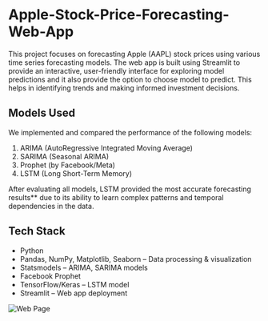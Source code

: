 # Apple-Stock-Price-Forecasting-Web-App

This project focuses on forecasting Apple (AAPL) stock prices using various time series forecasting models. The web app is built using Streamlit to provide an interactive, user-friendly interface for exploring model predictions and it also provide the option to choose model to predict. This helps in identifying trends and making informed investment decisions.

## Models Used

We implemented and compared the performance of the following models:

1. ARIMA (AutoRegressive Integrated Moving Average)
2. SARIMA (Seasonal ARIMA)
3. Prophet (by Facebook/Meta)
4. LSTM (Long Short-Term Memory)

After evaluating all models, LSTM provided the most accurate forecasting results** due to its ability to learn complex patterns and temporal dependencies in the data.

## Tech Stack

- Python
- Pandas, NumPy, Matplotlib, Seaborn – Data processing & visualization
- Statsmodels – ARIMA, SARIMA models
- Facebook Prophet
- TensorFlow/Keras – LSTM model
- Streamlit – Web app deployment

![Web Page](img.png)
